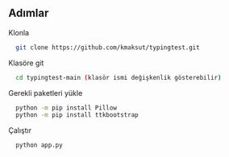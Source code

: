
## Adımlar

Klonla

```bash
  git clone https://github.com/kmaksut/typingtest.git
```

Klasöre git

```bash
  cd typingtest-main (klasör ismi değişkenlik gösterebilir)
```

Gerekli paketleri yükle

```bash
  python -m pip install Pillow
  python -m pip install ttkbootstrap
```

Çalıştır

```bash
  python app.py

```

  
